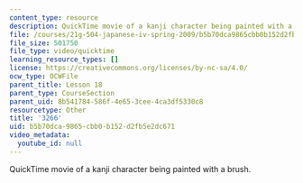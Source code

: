 ```yaml
---
content_type: resource
description: QuickTime movie of a kanji character being painted with a brush.
file: /courses/21g-504-japanese-iv-spring-2009/b5b70dca9865cbb0b152d2fb5e2dc671_3266.mov
file_size: 501750
file_type: video/quicktime
learning_resource_types: []
license: https://creativecommons.org/licenses/by-nc-sa/4.0/
ocw_type: OCWFile
parent_title: Lesson 18
parent_type: CourseSection
parent_uid: 8b541784-586f-4e65-3cee-4ca3df5330c8
resourcetype: Other
title: '3266'
uid: b5b70dca-9865-cbb0-b152-d2fb5e2dc671
video_metadata:
  youtube_id: null
---
```

QuickTime movie of a kanji character being painted with a brush.